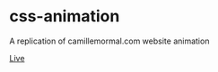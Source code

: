 # css-animation
A replication of camillemormal.com website animation

[Live](https://mnhwt0108.github.io/css-animation/)
